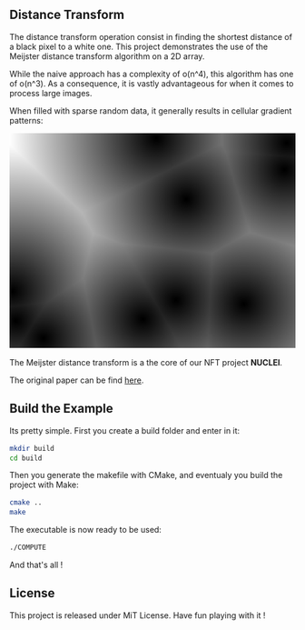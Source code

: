 ## Distance Transform

The distance transform operation consist in finding the shortest distance of a black pixel to a white one. This project demonstrates the use of the Meijster distance transform algorithm on a 2D array.  
 
While the naive approach has a complexity of o(n^4), this algorithm has one of o(n^3). As a consequence, it is vastly advantageous for when it comes to process large images.  

When filled with sparse random data, it generally results in cellular gradient patterns:  

<p align="center">
  <img src="https://github.com/CodeInColors/DistanceTransform/blob/main/example.png"/>
</p>

The Meijster distance transform is a the core of our NFT project __NUCLEI__.  

The original paper can be find [here](http://citeseerx.ist.psu.edu/viewdoc/download?doi=10.1.1.476.4863&rep=rep1&type=pdf).

## Build the Example

Its pretty simple. First you create a build folder and enter in it:

```sh
mkdir build 
cd build
```
Then you generate the makefile with CMake, and eventualy you build the project with Make: 

```sh
cmake ..
make
```
The executable is now ready to be used:

```sh
./COMPUTE
```

And that's all !

## License

This project is released under MiT License. Have fun playing with it !
